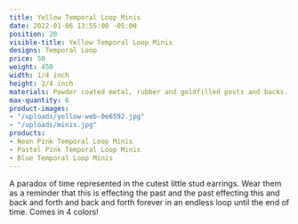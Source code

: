 ```yaml
---
title: Yellow Temporal Loop Minis
date: 2022-01-06 13:55:00 -05:00
position: 20
visible-title: Yellow Temporal Loop Minis
designs: Temporal Loop
price: 50
weight: 450
width: 1/4 inch
height: 3/4 inch
materials: Powder coated metal, rubber and goldfilled posts and backs.
max-quantity: 6
product-images:
- "/uploads/yellow-web-0e6592.jpg"
- "/uploads/minis.jpg"
products:
- Neon Pink Temporal Loop Minis
- Pastel Pink Temporal Loop Minis
- Blue Temporal Loop Minis
---
```


A paradox of time represented in the cutest little stud earrings. Wear them as a reminder that this is effecting the past and the past effecting this and back and forth and back and forth forever in an endless loop until the end of time. Comes in 4 colors!